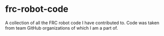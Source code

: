 # frc-robot-code
A collection of all the FRC robot code I have contributed to. Code was taken from team GitHub organizations of which I am a part of.
